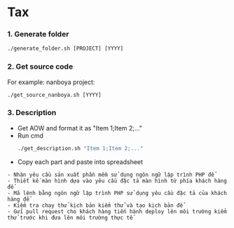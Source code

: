 # Tax

### 1. Generate folder
```cmd
./generate_folder.sh [PROJECT] [YYYY]
```

### 2. Get source code

For example: nanboya project:
```cmd
./get_source_nanboya.sh [YYYY]
```

### 3. Description
- Get AOW and format it as "Item 1;Item 2;..."
- Run cmd
   ```cmd
   ./get_description.sh "Item 1;Item 2;..."
   ```
- Copy each part and paste into spreadsheet

```
- Nhận yêu cầu sản xuất phần mềm sử dụng ngôn ngữ lập trình PHP để
- Thiết kế màn hình dựa vào yêu cầu đặc tả màn hình từ phía khách hàng để
- Mã lệnh bằng ngôn ngữ lập trình PHP sử dụng yêu cầu đặc tả của khách hàng để
- Kiểm tra chạy thử kịch bản kiểm thử và tạo kịch bản để
- Gửi pull request cho khách hàng tiến hành deploy lên môi trường kiểm thử trước khi đưa lên môi trường thực tế
```

